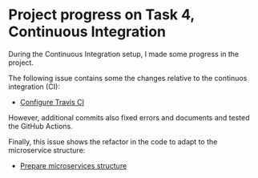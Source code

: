 # Project progress on Task 4, Continuous Integration

During the Continuous Integration setup, I made some progress in the project.

The following issue contains some the changes relative to the continuos integration (CI):

- [Configure Travis CI](https://github.com/GabCas28/Image-Repository/issues/56)

However, additional commits also fixed errors and documents and tested the GitHub Actions.

Finally, this issue shows the refactor in the code to adapt to the microservice structure:

- [Prepare microservices structure](https://github.com/GabCas28/Image-Repository/issues/59)
